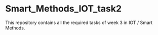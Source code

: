 # Smart_Methods_IOT_task2
This repository contains all the required tasks of week 3 in IOT / Smart Methods.
